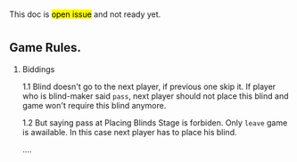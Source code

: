 #
This doc is <mark>open issue</mark> and not ready yet.
#

## Game Rules.

1. Biddings

    1.1 Blind doesn't go to the next player, if previous one skip it.
    If player who is blind-maker said `pass`, next player should not place this blind and game won't require this blind anymore.

    1.2 But saying pass at Placing Blinds Stage is forbiden. Only `leave` game is awailable. In this case next player has to place his blind.

    ....
